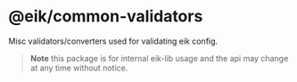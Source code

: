 # @eik/common-validators

Misc validators/converters used for validating eik config. 

> **Note**
this package is for internal eik-lib usage and the api may change at any time without notice.
